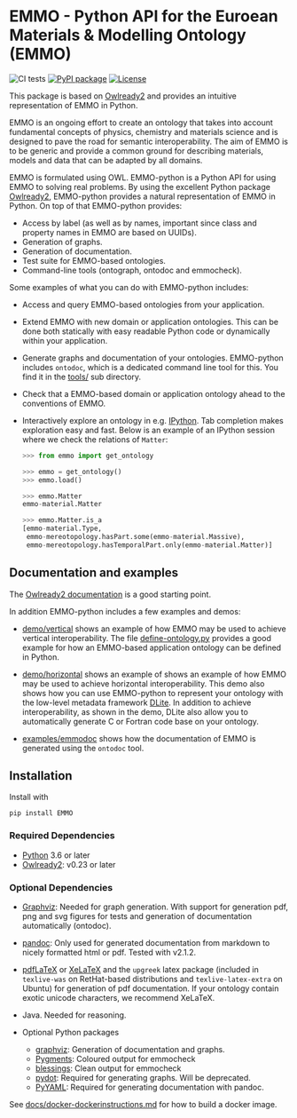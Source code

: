 EMMO - Python API for the Euroean Materials & Modelling Ontology (EMMO)
=======================================================================

![CI tests](https://github.com/emmo-repo/EMMO-python/workflows/CI%20Tests/badge.svg)
[![PyPI package](https://badge.fury.io/py/EMMO.svg)](https://pypi.org/project/EMMO/)
[![License](https://img.shields.io/badge/License-BSD%203--Clause-blue.svg)](https://github.com/emmo-repo/EMMO-python/blob/pypi-badge/LICENSE.txt)


This package is based on [Owlready2] and provides an intuitive
representation of EMMO in Python.

EMMO is an ongoing effort to create an ontology that takes into
account fundamental concepts of physics, chemistry and materials
science and is designed to pave the road for semantic
interoperability.  The aim of EMMO is to be generic and provide a
common ground for describing materials, models and data that can be
adapted by all domains.

EMMO is formulated using OWL.  EMMO-python is a Python API for using
EMMO to solving real problems.  By using the excellent Python package
[Owlready2], EMMO-python provides a natural representation of
EMMO in Python.  On top of that EMMO-python provides:

  - Access by label (as well as by names, important since class and
    property names in EMMO are based on UUIDs).
  - Generation of graphs.
  - Generation of documentation.
  - Test suite for EMMO-based ontologies.
  - Command-line tools (ontograph, ontodoc and emmocheck).

Some examples of what you can do with EMMO-python includes:

  - Access and query EMMO-based ontologies from your application.
  - Extend EMMO with new domain or application ontologies.  This can
    be done both statically with easy readable Python code or
    dynamically within your application.
  - Generate graphs and documentation of your ontologies.  EMMO-python
    includes `ontodoc`, which is a dedicated command line tool for this.
    You find it in the [tools/](tools) sub directory.
  - Check that a EMMO-based domain or application ontology ahead to the
    conventions of EMMO.
  - Interactively explore an ontology in e.g. [IPython].  Tab completion
    makes exploration easy and fast.  Below is an example of an IPython
    session where we check the relations of `Matter`:

    ```python
    >>> from emmo import get_ontology

    >>> emmo = get_ontology()
    >>> emmo.load()

    >>> emmo.Matter
    emmo-material.Matter

    >>> emmo.Matter.is_a
    [emmo-material.Type,
     emmo-mereotopology.hasPart.some(emmo-material.Massive),
     emmo-mereotopology.hasTemporalPart.only(emmo-material.Matter)]
    ```


Documentation and examples
--------------------------
The [Owlready2 documentation][Owlready2-doc] is a good starting point.

In addition EMMO-python includes a few examples and demos:
  - [demo/vertical](demo/vertical/README.md) shows an example of
    how EMMO may be used to achieve vertical interoperability.
    The file [define-ontology.py](demo/vertical/define-ontology.py)
    provides a good example for how an EMMO-based application ontology
    can be defined in Python.

  - [demo/horizontal](demo/horizontal/README.md) shows an example of
    shows an example of how EMMO may be used to achieve horizontal
    interoperability.  This demo also shows how you can use
    EMMO-python to represent your ontology with the low-level metadata
    framework [DLite]. In addition to achieve interoperability, as
    shown in the demo, DLite also allow you to automatically generate
    C or Fortran code base on your ontology.

  - [examples/emmodoc](examples/emmodoc/README.md) shows how the
    documentation of EMMO is generated using the `ontodoc` tool.


Installation
------------
Install with

    pip install EMMO

### Required Dependencies
  * [Python][Python] 3.6 or later
  * [Owlready2][Owlready2]: v0.23 or later


### Optional Dependencies
  * [Graphviz][Graphviz]: Needed for graph generation. With support for generation
    pdf, png and svg figures for tests and generation of documentation
    automatically (ontodoc).

  * [pandoc][pandoc]: Only used for generated documentation from markdown to
    nicely formatted html or pdf.  Tested with v2.1.2.

  * [pdfLaTeX][pdfLaTeX] or [XeLaTeX][XeLaTeX] and the `upgreek` latex
    package (included in `texlive-was` on RetHat-based distributions
    and `texlive-latex-extra` on Ubuntu) for generation of pdf
    documentation.  If your ontology contain exotic unicode characters, we
    recommend XeLaTeX.

  * Java. Needed for reasoning.

  * Optional Python packages
    - [graphviz][graphviz]: Generation of documentation and graphs.
    - [Pygments][Pygments]: Coloured output for emmocheck
    - [blessings][blessings]: Clean output for emmocheck
    - [pydot][pydot]: Required for generating graphs. Will be deprecated.
    - [PyYAML][PyYAML]:  Required for generating documentation with pandoc.

See [docs/docker-dockerinstructions.md](#docs/docker-dockerinstructions.md)
for how to build a docker image.

[Owlready2]: https://pypi.org/project/Owlready2/
[Owlready2-doc]: https://pythonhosted.org/Owlready2/
[Python]: https://www.python.org/
[IPython]: https://ipython.org/
[DLite]: https://github.com/SINTEF/dlite/
[pydot]: https://pypi.org/project/pydot/
[Graphviz]: https://www.graphviz.org/
[pandoc]: http://pandoc.org/
[XeLaTeX]: https://www.overleaf.com/learn/latex/XeLaTeX/
[pdfLaTeX]: https://www.latex-project.org/
[graphviz]: https://pypi.org/project/
[Pygments]: https://pypi.org/project/Pygments/
[blessings]: https://pypi.org/project/blessings/
[PyYAML]: https://pypi.org/project/PyYAML/
